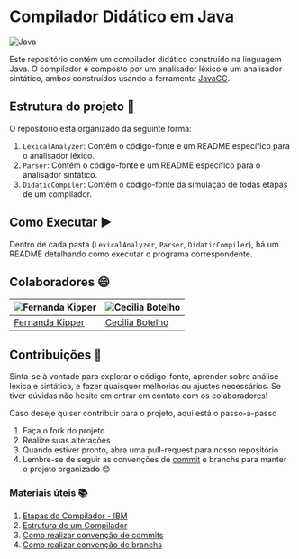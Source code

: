 # Compilador Didático em Java

![Java](https://img.shields.io/badge/java-%23ED8B00.svg?style=for-the-badge&logo=openjdk&logoColor=white)

Este repositório contém um compilador didático construído na linguagem Java. O compilador é composto por um analisador léxico e um analisador sintático, ambos construídos usando a ferramenta [JavaCC](https://javacc.github.io/javacc/).

## Estrutura do projeto 📂

O repositório está organizado da seguinte forma:

1. `LexicalAnalyzer`: Contém o código-fonte e um README específico para o analisador léxico.
2. `Parser`: Contém o código-fonte e um README específico para o analisador sintático.
3. `DidaticCompiler`: Contém o código-fonte da simulação de todas etapas de um compilador.

## Como Executar ▶️

Dentro de cada pasta (`LexicalAnalyzer`, `Parser`, `DidaticCompiler`), há um README detalhando como executar o programa correspondente.

## Colaboradores 😄

| ![Fernanda Kipper](https://github.com/Fernanda-Kipper.png?size=50) | ![Cecilia Botelho](https://github.com/CeciliaBotelho.png?size=50) |
| --- | --- |
| [Fernanda Kipper](https://github.com/Fernanda-Kipper) | [Cecilia Botelho](https://github.com/CeciliaBotelho) |

## Contribuições 🚀

Sinta-se à vontade para explorar o código-fonte, aprender sobre análise léxica e sintática, e fazer quaisquer melhorias ou ajustes necessários. Se tiver dúvidas não hesite em entrar em contato com os colaboradores!

Caso deseje quiser contribuir para o projeto, aqui está o passo-a-passo

1. Faça o fork do projeto
2. Realize suas alterações
3. Quando estiver pronto, abra uma pull-request para nosso repositório
4. Lembre-se de seguir as convenções de [commit](https://www.conventionalcommits.org/en/v1.0.0/) e branchs para manter o projeto organizado 😊


### Materiais úteis 📚

1. [Etapas do Compilador - IBM](https://www.ibm.com/docs/pt-br/openxl-c-and-cpp-aix/17.1.1?topic=cc-compiler-phases)
1. [Estrutura de um Compilador](https://johnidm.gitbooks.io/compiladores-para-humanos/content/part1/structure-of-a-compiler.html)
3. [Como realizar convenção de commits](https://blog.rocketseat.com.br/como-fazer-um-commit-conventional-commits/)
4. [Como realizar convenção de branchs](https://dev.to/varbsan/a-simplified-convention-for-naming-branches-and-commits-in-git-il4)
